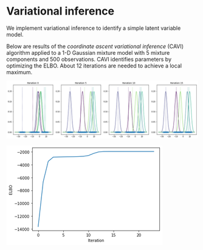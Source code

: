 # Variational inference

We implement variational inference to identify a simple latent variable model.

Below are results of the *coordinate ascent variational inference* (CAVI) algorithm applied to a 1-D Gaussian mixture model with 5 mixture components and 500 observations.
CAVI identifies parameters by optimizing the ELBO. About 12 iterations are needed to achieve a local maximum.

![CaviGmm](k5n500.png)

![CaviGmmElbo](k5n500elbo.png)
